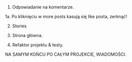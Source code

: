 1. Odpowiadanie na komentarze.

1a. Po kliknięciu w more posts kasują się like posta, zerknąć!

2. Stories

3. Strona główna.

4. Refaktor projektu & testy.

NA SAMYM KOŃCU PO CAŁYM PROJEKCIE, WIADOMOŚCI.
